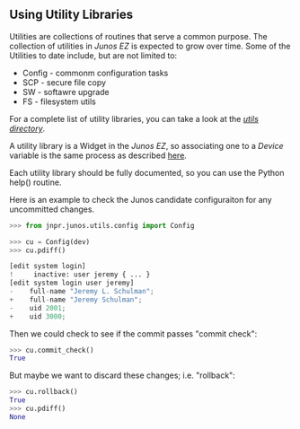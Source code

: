 ## Using Utility Libraries

Utilities are collections of routines that serve a common purpose.  The collection of utilities in _Junos EZ_ is expected to grow over time.  Some of the Utilities to date include, but are not limited to:

* Config - commonm configuration tasks
* SCP - secure file copy
* SW - softawre upgrade
* FS - filesystem utils

For a complete list of utility libraries, you can take a look at the [_utils directory_](../../lib/jnpr/junos/utils).

A utility library is a Widget in the _Junos EZ_, so associating one to a _Device_ variable is the same process as described [here](../device.md).

Each utility library should be fully documented, so you can use the Python help() routine.

Here is an example to check the Junos candidate configuraiton for any uncommitted changes.
````python
>>> from jnpr.junos.utils.config import Config

>>> cu = Config(dev)
>>> cu.pdiff()

[edit system login]
!     inactive: user jeremy { ... }
[edit system login user jeremy]
-    full-name "Jeremy L. Schulman";
+    full-name "Jeremy Schulman";
-    uid 2001;
+    uid 3000;
````
Then we could check to see if the commit passes "commit check":
````python
>>> cu.commit_check()
True
````

But maybe we want to discard these changes; i.e. "rollback":
````python
>>> cu.rollback()
True
>>> cu.pdiff()
None
````


